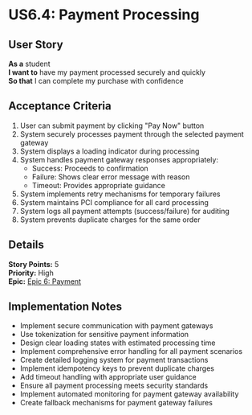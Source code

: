 # US6.4: Payment Processing

## User Story

**As a** student  
**I want to** have my payment processed securely and quickly  
**So that** I can complete my purchase with confidence

## Acceptance Criteria

1. User can submit payment by clicking "Pay Now" button
2. System securely processes payment through the selected payment gateway
3. System displays a loading indicator during processing
4. System handles payment gateway responses appropriately:
   - Success: Proceeds to confirmation
   - Failure: Shows clear error message with reason
   - Timeout: Provides appropriate guidance
5. System implements retry mechanisms for temporary failures
6. System maintains PCI compliance for all card processing
7. System logs all payment attempts (success/failure) for auditing
8. System prevents duplicate charges for the same order

## Details

**Story Points:** 5  
**Priority:** High  
**Epic:** [Epic 6: Payment](./README.md)

## Implementation Notes

- Implement secure communication with payment gateways
- Use tokenization for sensitive payment information
- Design clear loading states with estimated processing time
- Implement comprehensive error handling for all payment scenarios
- Create detailed logging system for payment transactions
- Implement idempotency keys to prevent duplicate charges
- Add timeout handling with appropriate user guidance
- Ensure all payment processing meets security standards
- Implement automated monitoring for payment gateway availability
- Create fallback mechanisms for payment gateway failures

